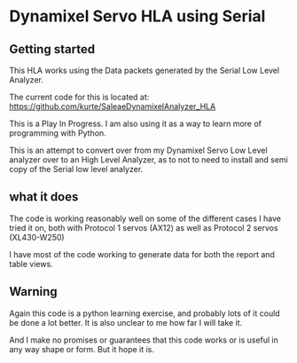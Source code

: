 

  # Dynamixel Servo HLA using Serial 
  
## Getting started

This HLA works using the Data packets generated by the Serial 
Low Level Analyzer.

The current code for this is located at:
https://github.com/kurte/SaleaeDynamixelAnalyzer_HLA


This is a Play In Progress. I am also using it as a way to learn more
of programming with Python. 

This is an attempt to convert over from my Dynamixel Servo Low Level 
analyzer over to an High Level Analyzer, as to not to need to install
and semi copy of the Serial low level analyzer. 

## what it does

The code is working reasonably well on some of the different cases
I have tried it on, both with Protocol 1 servos (AX12) as well
as Protocol 2 servos (XL430-W250)

I have most of the code working to generate data for both the report and
table views. 

## Warning 

Again this code is a python learning exercise, and probably lots of it
could be done a lot better.    It is also unclear to me how far I will
take it.

And I make no promises or guarantees that this code works or is useful 
in any way shape or form.  But it hope it is.
